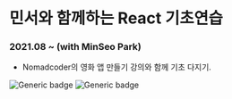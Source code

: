 # 민서와 함께하는 React 기초연습

### 2021.08 ~ (with MinSeo Park)
- Nomadcoder의 영화 앱 만들기 강의와 함께 기초 다지기.

![Generic badge](https://img.shields.io/badge/npm-6.14.10-yellowgreen.svg) 
![Generic badge](https://img.shields.io/badge/nodeJS-14.15.4-green.svg)

